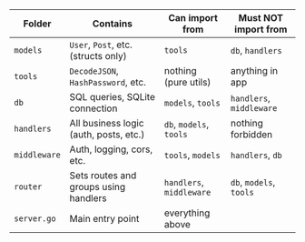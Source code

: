 | Folder       | Contains                               | Can import from          | Must NOT import from     |
| ------------ | -------------------------------------- | ------------------------ | ------------------------ |
| `models`     | `User`, `Post`, etc. (structs only)    | `tools`                  | `db`, `handlers`         |
| `tools`      | `DecodeJSON`, `HashPassword`, etc.     | nothing (pure utils)     | anything in app          |
| `db`         | SQL queries, SQLite connection         | `models`, `tools`        | `handlers`, `middleware` |
| `handlers`   | All business logic (auth, posts, etc.) | `db`, `models`, `tools`  | nothing forbidden        |
| `middleware` | Auth, logging, cors, etc.              | `tools`, `models`        | `handlers`, `db`         |
| `router`     | Sets routes and groups using handlers  | `handlers`, `middleware` | `db`, `models`, `tools`  |
| `server.go`  | Main entry point                       | everything above         |                          |
